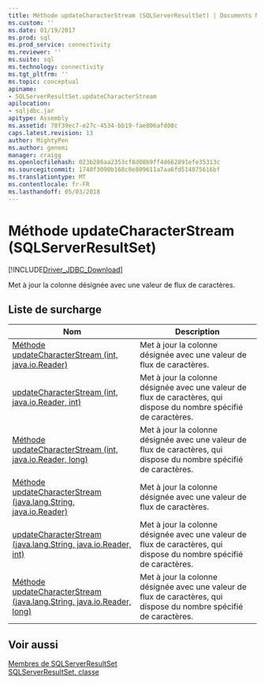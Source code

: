 ```yaml
---
title: Méthode updateCharacterStream (SQLServerResultSet) | Documents Microsoft
ms.custom: ''
ms.date: 01/19/2017
ms.prod: sql
ms.prod_service: connectivity
ms.reviewer: ''
ms.suite: sql
ms.technology: connectivity
ms.tgt_pltfrm: ''
ms.topic: conceptual
apiname:
- SQLServerResultSet.updateCharacterStream
apilocation:
- sqljdbc.jar
apitype: Assembly
ms.assetid: 78f39ec7-e27c-4534-bb19-fae806afd08c
caps.latest.revision: 13
author: MightyPen
ms.author: genemi
manager: craigg
ms.openlocfilehash: 023b286aa2353cf8d08b9ff4d662891efe35313c
ms.sourcegitcommit: 1740f3090b168c0e809611a7aa6fd514075616bf
ms.translationtype: MT
ms.contentlocale: fr-FR
ms.lasthandoff: 05/03/2018
---
```

# <a name="updatecharacterstream-method-sqlserverresultset"></a>Méthode updateCharacterStream (SQLServerResultSet)
[!INCLUDE[Driver_JDBC_Download](../../../includes/driver_jdbc_download.md)]

  Met à jour la colonne désignée avec une valeur de flux de caractères.  
  
## <a name="overload-list"></a>Liste de surcharge  
  
|Nom| Description|  
|----------|-----------------|  
|[Méthode updateCharacterStream &#40;int, java.io.Reader&#41;](../../../connect/jdbc/reference/updatecharacterstream-method-int-java-io-reader.md)|Met à jour la colonne désignée avec une valeur de flux de caractères.|  
|[updateCharacterStream (int, java.io.Reader, int)](../../../connect/jdbc/reference/updatecharacterstream-method-int-java-io-reader-int.md)|Met à jour la colonne désignée avec une valeur de flux de caractères, qui dispose du nombre spécifié de caractères.|  
|[Méthode updateCharacterStream &#40;int, java.io.Reader, long&#41;](../../../connect/jdbc/reference/updatecharacterstream-method-int-java-io-reader-long.md)|Met à jour la colonne désignée avec une valeur de flux de caractères, qui dispose du nombre spécifié de caractères.|  
|[Méthode updateCharacterStream &#40;java.lang.String, java.io.Reader&#41;](../../../connect/jdbc/reference/updatecharacterstream-method-java-lang-string-java-io-reader.md)|Met à jour la colonne désignée avec une valeur de flux de caractères.|  
|[updateCharacterStream (java.lang.String, java.io.Reader, int)](../../../connect/jdbc/reference/updatecharacterstream-method-java-lang-string-java-io-reader-int.md)|Met à jour la colonne désignée avec une valeur de flux de caractères, qui dispose du nombre spécifié de caractères.|  
|[Méthode updateCharacterStream &#40;java.lang.String, java.io.Reader, long&#41;](../../../connect/jdbc/reference/updatecharacterstream-method-java-lang-string-java-io-reader-long.md)|Met à jour la colonne désignée avec une valeur de flux de caractères, qui dispose du nombre spécifié de caractères.|  
  
## <a name="see-also"></a>Voir aussi  
 [Membres de SQLServerResultSet](../../../connect/jdbc/reference/sqlserverresultset-members.md)   
 [SQLServerResultSet, classe](../../../connect/jdbc/reference/sqlserverresultset-class.md)  
  
  
